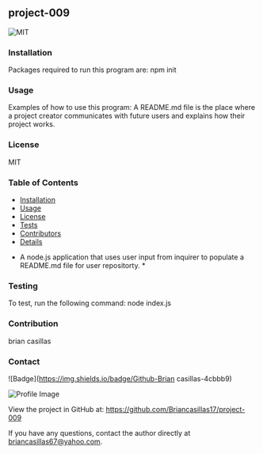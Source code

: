 
## project-009 


![MIT](http://img.shields.io/badge/license-MIT-brightgreen.svg) 
### Installation
Packages required to run this program are: npm init

### Usage
Examples of how to use this program: A README.md file is the place where a project creator communicates with future users and explains how their project works.

### License
MIT

 
  
### Table of Contents
- [Installation](#installation)
- [Usage](#usage)
- [License](#license)
- [Tests](#tests)
- [Contributors](#contributors)
- [Details](#details)
* A node.js application that uses user input from inquirer to populate a README.md file for user repositorty. *

### Testing
To test, run the following command: node index.js

### Contribution
brian casillas

### Contact

![Badge](https://img.shields.io/badge/Github-Brian casillas-4cbbb9) 

![Profile Image](https://scontent-dfw5-1.xx.fbcdn.net/v/t1.6435-9/79456621_2599601156803433_8725082919153958912_n.jpg?_nc_cat=111&ccb=1-5&_nc_sid=09cbfe&_nc_ohc=cQqb2j7aXJ4AX_iuWls&_nc_ht=scontent-dfw5-1.xx&oh=00_AT9dIT1jqgUqoit8s7nS8j5UohYv5jWyhRREWxvLS6JD4g&oe=623F45B1)

View the project in GitHub at: https://github.com/Briancasillas17/project-009

If you have any questions, contact the author directly at briancasillas67@yahoo.com.